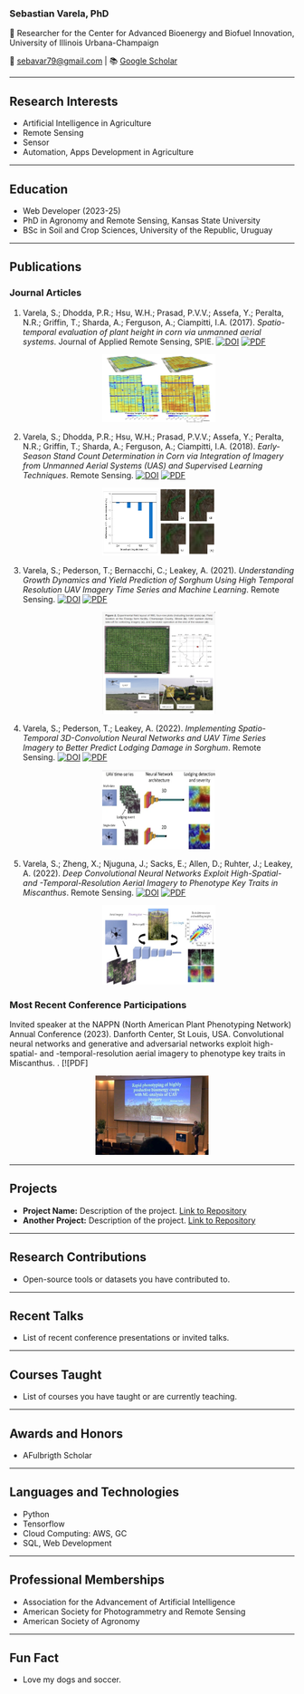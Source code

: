 ### Sebastian Varela, PhD

🔬 Researcher for the Center for Advanced Bioenergy and Biofuel Innovation, University of Illinois Urbana-Champaign 

📧 sebavar79@gmail.com | 📚 [Google Scholar](https://scholar.google.com/citations?hl=en&user=7VElQ60AAAAJ)

---

## Research Interests
- Artificial Intelligence in Agriculture
- Remote Sensing
- Sensor
- Automation, Apps Development in Agriculture

---

## Education
- Web Developer (2023-25)
- PhD in Agronomy and Remote Sensing, Kansas State University
- BSc in Soil and Crop Sciences, University of the Republic, Uruguay

---

## Publications

### Journal Articles

1. Varela, S.; Dhodda, P.R.; Hsu, W.H.; Prasad, P.V.V.; Assefa, Y.; Peralta, N.R.; Griffin, T.; Sharda, A.; Ferguson, A.; Ciampitti, I.A. (2017). *Spatio-temporal evaluation of plant height in corn via unmanned aerial systems*. Journal of Applied Remote Sensing, SPIE. [![DOI](https://img.shields.io/badge/DOI-10.1117/1.JRS.11.036013-blue)](https://doi.org/10.1117/1.JRS.11.036013) [![PDF](https://img.shields.io/badge/PDF-Download-orange)](papers/036013_1.pdf)

   <p align="center">
   <img src="papers/Screenshot 2024-05-03 131026.png" width="200" height="120">

</p>
   
2. Varela, S.; Dhodda, P.R.; Hsu, W.H.; Prasad, P.V.V.; Assefa, Y.; Peralta, N.R.; Griffin, T.; Sharda, A.; Ferguson, A.; Ciampitti, I.A. (2018). *Early-Season Stand Count Determination in Corn via Integration of Imagery from Unmanned Aerial Systems (UAS) and Supervised Learning Techniques*. Remote Sensing. [![DOI](https://img.shields.io/badge/DOI-10.3390/rs10020343-blue)](https://doi.org/10.3390/rs10020343) [![PDF](https://img.shields.io/badge/PDF-Download-orange)](papers/remotesensing-10-00343-v2.pdf)

   <p align="center">
   <img src="papers/remotesensing-10-00343-g007.png" width="200" height="120">

   </p>
   
3. Varela, S.; Pederson, T.; Bernacchi, C.; Leakey, A. (2021). *Understanding Growth Dynamics and Yield Prediction of Sorghum Using High Temporal Resolution UAV Imagery Time Series and Machine Learning*. Remote Sensing. [![DOI](https://img.shields.io/badge/DOI-10.3390/rs13091763-blue)](https://doi.org/10.3390/rs13091763) [![PDF](https://img.shields.io/badge/PDF-Download-orange)](papers/remotesensing-13-01763-v2.pdf)

   <p align="center">
   <img src="papers/Screenshot 2024-05-03 131851.png" width="200" height="180">

    </p>

4. Varela, S.; Pederson, T.; Leakey, A. (2022). *Implementing Spatio-Temporal 3D-Convolution Neural Networks and UAV Time Series Imagery to Better Predict Lodging Damage in Sorghum*. Remote Sensing. [![DOI](https://img.shields.io/badge/DOI-10.3390/rs14030733-blue)](https://doi.org/10.3390/rs14030733) [![PDF](https://img.shields.io/badge/PDF-Download-orange)](papers/remotesensing-14-00733-v2.pdf)

   <p align="center">
   <img src="papers/Screenshot 2024-05-03 140110.png" width="200" height="140">

    </p>
5. Varela, S.; Zheng, X.; Njuguna, J.; Sacks, E.; Allen, D.; Ruhter, J.; Leakey, A.  (2022). *Deep Convolutional Neural Networks Exploit High-Spatial- and -Temporal-Resolution Aerial Imagery to Phenotype Key Traits in Miscanthus*. Remote Sensing. [![DOI](https://img.shields.io/badge/DOI-10.3390/rs14215333-blue)](https://doi.org/10.3390/rs14215333) [![PDF](https://img.shields.io/badge/PDF-Download-orange)](papers/remotesensing-14-05333.pdf)

   <p align="center">
   <img src="papers/Screenshot 2024-05-03 140701.png" width="200" height="140">

    </p>

    
### Most Recent Conference Participations
Invited speaker at the NAPPN (North American Plant Phenotyping Network) Annual Conference (2023). Danforth Center, St Louis, USA. Convolutional neural networks and generative and adversarial networks exploit high-spatial- and -temporal-resolution aerial imagery to phenotype key traits in Miscanthus. . [![PDF]<p align="center">
   <img src="papers/WhatsApp Image 2024-05-03 at 14.14.31.jpeg" width="200" height="140">
   

---

## Projects
- **Project Name:** Description of the project. [Link to Repository](https://github.com/yourusername/project)
- **Another Project:** Description of the project. [Link to Repository](https://github.com/yourusername/another-project)

---

## Research Contributions
- Open-source tools or datasets you have contributed to.

---

## Recent Talks
- List of recent conference presentations or invited talks.

---

## Courses Taught
- List of courses you have taught or are currently teaching.

---

## Awards and Honors
- AFulbrigth Scholar

---

## Languages and Technologies
- Python
- Tensorflow
- Cloud Computing: AWS, GC
- SQL, Web Development

---

## Professional Memberships
- Association for the Advancement of Artificial Intelligence
- American Society for Photogrammetry and Remote Sensing
- American Society of Agronomy

---

## Fun Fact
- Love my dogs and soccer.
